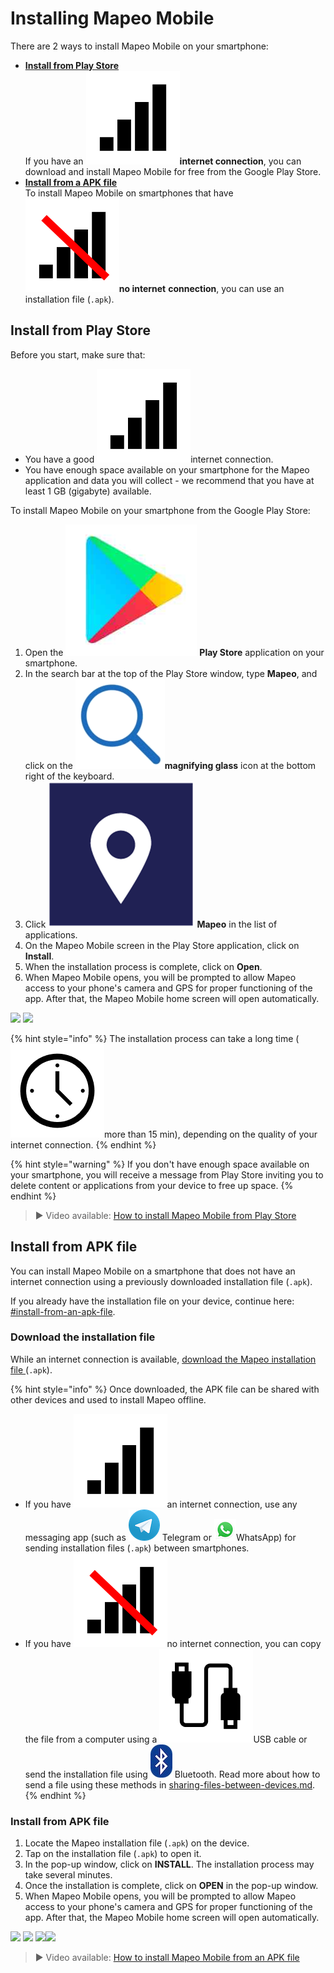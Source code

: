 # Installing Mapeo Mobile

There are 2 ways to install Mapeo Mobile on your smartphone:

* [**Install from Play Store**](installing-mapeo-mobile.md#install-from-play-store)\
  If you have an <img src="../../.gitbook/assets/Internet_connection.png" alt="" data-size="line">**internet connection**, you can download and install Mapeo Mobile for free from the Google Play Store.&#x20;
* [**Install from a APK file**](installing-mapeo-mobile.md#install-from-apk-file)\
  To install Mapeo Mobile on smartphones that have <img src="../../.gitbook/assets/no_internet_connection.png" alt="" data-size="line">**no internet** **connection**, you can use an installation file (`.apk`).

## Install from Play Store

Before you start, make sure that:

* You have a good <img src="../../.gitbook/assets/Internet_connection.png" alt="" data-size="line">internet connection.
* You have enough space available on your smartphone for the Mapeo application and data you will collect - we recommend that you have at least 1 GB (gigabyte) available.

To install Mapeo Mobile on your smartphone from the Google Play Store:

1. Open the <img src="../../.gitbook/assets/play-store-icon" alt="" data-size="line"> **Play Store** application on your smartphone.
2. In the search bar at the top of the Play Store window, type **Mapeo**, and click on the <img src="../../.gitbook/assets/image (5) (1) (1).png" alt="" data-size="line">**magnifying glass** icon at the bottom right of the keyboard.
3. Click <img src="../../.gitbook/assets/Mapeo_Mobile.png" alt="" data-size="line"> **Mapeo** in the list of applications.
4. On the Mapeo Mobile screen in the Play Store application, click on **Install**.
5. When the installation process is complete, click on **Open**.
6. When Mapeo Mobile opens, you will be prompted to allow Mapeo access to your phone's camera and GPS for proper functioning of the app. After that, the Mapeo Mobile home screen will open automatically.

![](../../.gitbook/assets/Play\_Store\_Install\_Mapeo.jpg) ![](../../.gitbook/assets/Mm\_accept\_camera\_permissions.jpg)

{% hint style="info" %}
The installation process can take a long time (<img src="../../.gitbook/assets/watch_time.png" alt="" data-size="line">more than 15 min), depending on the quality of your internet connection.
{% endhint %}

{% hint style="warning" %}
If you don't have enough space available on your smartphone, you will receive a message from Play Store inviting you to delete content or applications from your device to free up space.
{% endhint %}

> ▶ Video available: [How to install Mapeo Mobile from Play Store](https://www.youtube.com/watch?v=-2EYN4pimXk)

## Install from APK file

You can install Mapeo Mobile on a smartphone that does not have an internet connection using a previously downloaded installation file (`.apk`).

If you already have the installation file on your device, continue here: [#install-from-an-apk-file](installing-mapeo-mobile.md#install-from-an-apk-file "mention").

### Download the installation file

While an internet connection is available, [download the Mapeo installation file ](https://www.digital-democracy.org/mapeo/latest/android)(`.apk`).

{% hint style="info" %}
Once downloaded, the APK file can be shared with other devices and used to install Mapeo offline.

* If you have <img src="../../.gitbook/assets/Internet_connection.png" alt="" data-size="line">an internet connection, use any messaging app (such as <img src="../../.gitbook/assets/Telegram-logo.png" alt="" data-size="line"> Telegram or <img src="../../.gitbook/assets/whatsapp-icon.png" alt="" data-size="line">WhatsApp) for sending installation files (`.apk`) between smartphones.
* If you have <img src="../../.gitbook/assets/no_internet_connection.png" alt="" data-size="line">no internet connection, you can copy the file from a computer using a <img src="../../.gitbook/assets/USB_cable.png" alt="" data-size="line">USB cable or send the installation file using <img src="../../.gitbook/assets/bluetooth.jpg" alt="" data-size="line"> Bluetooth. Read more about how to send a file using these methods in [sharing-files-between-devices.md](../troubleshooting/sharing-files-between-devices.md "mention").
{% endhint %}

### Install from APK file

1. Locate the Mapeo installation file (`.apk`) on the device.
2. Tap on the installation file (`.apk`) to open it.
3. In the pop-up window, click on **INSTALL**. The installation process may take several minutes.
4. Once the installation is complete, click on **OPEN** in the pop-up window.
5. When Mapeo Mobile opens, you will be prompted to allow Mapeo access to your phone's camera and GPS for proper functioning of the app. After that, the Mapeo Mobile home screen will open automatically.

&#x20;![](../../.gitbook/assets/Download\_Mm\_APK\_from\_Telegram\_.jpg) ![](../../.gitbook/assets/Mm\_Install\_APK\_select\_Install.jpg) ![](../../.gitbook/assets/Mm\_Post\_install\_APK\_open\_Mapeo.jpg)![](../../.gitbook/assets/Mm\_accept\_camera\_permissions.jpg)

> ▶ Video available: [How to install Mapeo Mobile from an APK file](https://www.youtube.com/watch?v=eMJW1Hx3xQg)
